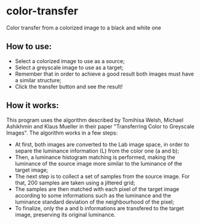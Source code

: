 # color-transfer
Color transfer from a colorized image to a black and white one

## How to use:

- Select a colorized image to use as a source;
- Select a greyscale image to use as a target;
- Remember that in order to achieve a good result both images must have a similar structure;
- Click the transfer button and see the result!

## How it works:

This program uses the algorithm described by Tomihisa Welsh, Michael Ashikhmin and Klaus Mueller in their paper "Transferring Color to Greyscale Images". The algorithm works in a few steps:

- At first, both images are converted to the Lab image space, in order to separe the luminance information (L) from the color one (a and b);
- Then, a luminance histogram matching is performed, making the luminance of the source image more similar to the luminance of the target image;
- The next step is to collect a set of samples from the source image. For that, 200 samples are taken using a jittered grid;
- The samples are then matched with each pixel of the target image according to some informations such as the luminance and the luminance standard deviation of the neighbourhood of the pixel;
- To finalize, only the a and b informations are transfered to the target image, preserving its original luminance.
